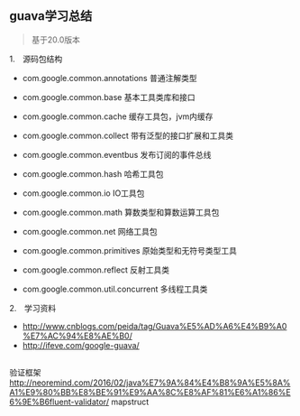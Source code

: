 ## guava学习总结
> 基于20.0版本

1.　源码包结构　

* com.google.common.annotations 普通注解类型

* com.google.common.base 基本工具类库和接口

* com.google.common.cache 缓存工具包，jvm内缓存

* com.google.common.collect 带有泛型的接口扩展和工具类

* com.google.common.eventbus 发布订阅的事件总线

* com.google.common.hash 哈希工具包

* com.google.common.io IO工具包

* com.google.common.math 算数类型和算数运算工具包

* com.google.common.net 网络工具包

* com.google.common.primitives 原始类型和无符号类型工具

* com.google.common.reflect 反射工具类

* com.google.common.util.concurrent 多线程工具类

2.　学习资料

   * http://www.cnblogs.com/peida/tag/Guava%E5%AD%A6%E4%B9%A0%E7%AC%94%E8%AE%B0/
   * http://ifeve.com/google-guava/


## 
 验证框架  http://neoremind.com/2016/02/java%E7%9A%84%E4%B8%9A%E5%8A%A1%E9%80%BB%E8%BE%91%E9%AA%8C%E8%AF%81%E6%A1%86%E6%9E%B6fluent-validator/
 mapstruct  